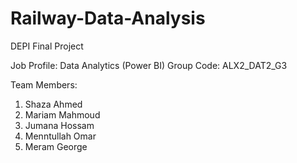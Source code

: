 # Railway-Data-Analysis
DEPI Final Project

Job Profile: Data Analytics (Power BI)
Group Code: ALX2_DAT2_G3

Team Members:
1. Shaza Ahmed
2. Mariam Mahmoud
3. Jumana Hossam
4. Menntullah Omar
5. Meram George
